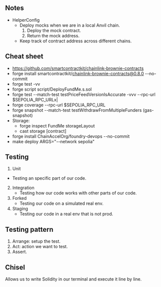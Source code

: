 ## Notes
* HelperConfig
  - Deploy mocks when we are in a local Anvil chain.
    1. Deploy the mock contract.
    2. Return the mock address.
  - Keep track of contract address across different chains.

## Cheat sheet
* https://github.com/smartcontractkit/chainlink-brownie-contracts
* forge install smartcontractkit/chainlink-brownie-contracts@0.8.0 --no-commit
* forge test -vv
* forge script script/DeployFundMe.s.sol
* forge test --match-test testPriceFeedVersionIsAccurate -vvv --rpc-url $SEPOLIA_RPC_URLx|
* forge coverage --rpc-url $SEPOLIA_RPC_URL
* forge snapshot --match-test testWithdrawFromMultipleFunders (gas-snapshot)
* Storage:
  - forge inspect FundMe storageLayout
  - cast storage [contract]
* forge install ChainAccelOrg/foundry-devops --no-commit
* make deploy ARGS="--network sepolia"

## Testing
1. Unit
  - Testing an specific part of our code.
2. Integration
   - Testing how our code works with other parts of our code.
3. Forked
   - Testing our code on a simulated real env.
4. Staging
   - Testing our code in a real env that is not prod.

## Testing pattern
1. Arrange: setup the test.
2. Act: action we want to test.
3. Assert.

## Chisel

Allows us to write Solidity in our terminal and execute it line by line.
